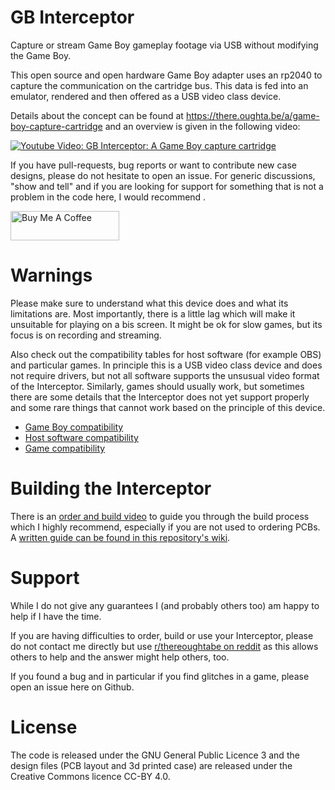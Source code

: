 # GB Interceptor
Capture or stream Game Boy gameplay footage via USB without modifying the Game Boy.

This open source and open hardware Game Boy adapter uses an rp2040 to capture the communication on the cartridge bus. This data is fed into an emulator, rendered and then offered as a USB video class device.

Details about the concept can be found at https://there.oughta.be/a/game-boy-capture-cartridge and an overview is given in the following video:

[![Youtube Video: GB Interceptor: A Game Boy capture cartridge](https://img.youtube.com/vi/6mOJtrFnawk/0.jpg)](https://youtu.be/6mOJtrFnawk)

If you have pull-requests, bug reports or want to contribute new case designs, please do not hesitate to open an issue. For generic discussions, "show and tell" and if you are looking for support for something that is not a problem in the code here, I would recommend .

<a href="https://www.buymeacoffee.com/there.oughta.be" target="_blank"><img src="https://cdn.buymeacoffee.com/buttons/v2/default-blue.png" alt="Buy Me A Coffee" height="47" width="174" ></a>

# Warnings

Please make sure to understand what this device does and what its limitations are. Most importantly, there is a little lag which will make it unsuitable for playing on a bis screen. It might be ok for slow games, but its focus is on recording and streaming.

Also check out the compatibility tables for host software (for example OBS) and particular games. In principle this is a USB video class device and does not require drivers, but not all software supports the unsusual video format of the Interceptor. Similarly, games should usually work, but sometimes there are some details that the Interceptor does not yet support properly and some rare things that cannot work based on the principle of this device.

* [Game Boy compatibility](https://github.com/Staacks/gbinterceptor/wiki/Game-Boy-compatibility)
* [Host software compatibility](https://github.com/Staacks/gbinterceptor/wiki/Host-software-compatibility)
* [Game compatibility](https://github.com/Staacks/gbinterceptor/wiki/Game-compatibility)

# Building the Interceptor

There is an [order and build video](https://youtu.be/Lg92tVkEE98) to guide you through the build process which I highly recommend, especially if you are not used to ordering PCBs. A [written guide can be found in this repository's wiki](https://github.com/Staacks/gbinterceptor/wiki/Build-guide).



# Support

While I do not give any guarantees I (and probably others too) am happy to help if I have the time.

If you are having difficulties to order, build or use your Interceptor, please do not contact me directly but use [r/thereoughtabe on reddit](https://www.reddit.com/r/thereoughtabe/) as this allows others to help and the answer might help others, too.

If you found a bug and in particular if you find glitches in a game, please open an issue here on Github.

# License
The code is released under the GNU General Public Licence 3 and the design files (PCB layout and 3d printed case) are released under the Creative Commons licence CC-BY 4.0.
